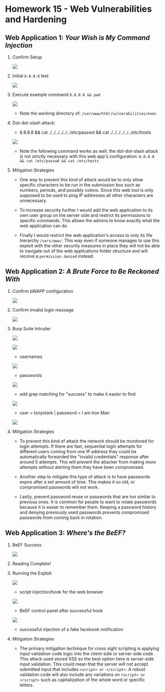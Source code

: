 # Homework 15 - Web Vulnerabilities and Hardening

## Web Application 1: *Your Wish is My Command Injection*

1. Confirm Setup

    ![](./images/command01.png)

2. Initial `8.8.8.8` test

    ![](./images/command02.png)

3. Execute example command `8.8.8.8 && pwd`

    ![](./images/command03.png)

    - Note the working directory of: `/var/www/html/vulnerabilities/exec`

4. Dot-dot-slash attack: 

    - 8.8.8.8 && cat ./../../../../../etc/passwd && cat ./../../../../../etc/hosts

    ![](./images/command04.png)

    - Note the following command works as well, the dot-dot-slash attack is not strictly necessary with this web app's configuration: `8.8.8.8 && cat /etc/passwd && cat /etc/hosts`

5. Mitigation Strategies

    - One way to prevent this kind of attack would be to only allow specific characters to be run in the submission box such as numbers, periods, and possibly colons. Since this web tool is only supposed to be used to ping IP addresses all other characters are unnecessary. 

    - To increase security further I would add the web application to its own user group on the server side and restrict its permissions to specific commands. This allows the admins to know exactly what the web application can do.

    - Finally I would restrict the web application's access to only its file hierarchy `/vars/www/`. This way even if someone manages to use this exploit with the other security measures in place they will not be able to navigate out of the web applications folder structure and will receive a `permission denied` instead.

## Web Application 2: *A Brute Force to Be Reckoned With*

1. Confirm bWAPP configuration

    ![](./images/brute01.png)

2. Confirm invalid login message

    ![](./images/brute02.png)

3. Burp Suite Intruder

    ![](./images/brute03.png)

    ![](./images/brute04.png)

    - usernames

    ![](./images/brute05.png)
    
    - passwords

    ![](./images/brute06.png)

    - add grep matching for "success" to make it easier to find

    ![](./images/brute07.png)

    - user = tonystark | password = I am Iron Man 

    ![](./images/brute08.png)

4. Mitigation Strategies

    - To prevent this kind of attack the network should be monitored for login attempts. If there are fast, sequential login attempts for different users coming from one IP address they could be automatically forwarded the "invalid credentials" response after around 5 attempts. This will prevent the attacker from making more attempts without alerting them they have been compromised.

    - Another step to mitigate this type of attack is to have passwords expire after a set amount of time. This makes it so old, or compromised passwords will not work.

    - Lastly, prevent password reuse or passwords that are too similar to previous ones. It is common for people to want to rotate passwords because it is easier to remember them. Keeping a password history and denying previously used passwords prevents compromised passwords from coming back in rotation.

## Web Application 3: *Where's the BeEF?*

1. BeEF Success

    ![](./images/beef01.png)

2. Reading Complete!

3. Running the Exploit

    ![](./images/beef02.png)

    - script injection/hook for the web browser

    ![](./images/beef03.png)

    - BeEF control panel after successful hook

    ![](./images/beef04.png)

    - successful injection of a fake facebook notification

4. Mitigation Strategies

    - The primary mitigation technique for cross sight scripting is applying input validation code logic into the client-side or server-side code. This attack used stored XSS so the best option here is server-side input validation. This could mean that the server will not accept submitted input that includes `<script> or </script>`. A robust validation code will also include any variations on `<script> or </script>` such as capitalization of the whole word or specific letters.